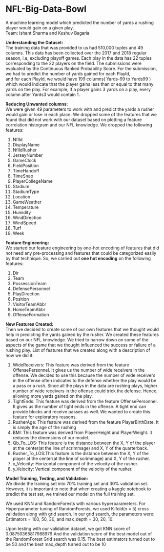 # NFL-Big-Data-Bowl
A machine learning model which predicted the number of yards a rushing player would gain on a given play. \
Team: Ishant Sharma and Keshuv Bagaria

__Understanding the Dataset:__\
 The training data that was provided to us had 510,000 tuples and 49 columns. 
 This data has been collected over the 2017 and 2018 regular season, i.e, excluding playoff games. 
 Each play in the data has 22 tuples corresponding to the 22 players on the field. 
 The submissions were evaluated by the Continuous Ranked Probability Score. 
 For the submission, we had to predict the number of yards gained for each PlayId,  
 and for each PlayId, we would have 199 columns( Yards-99 to Yards99 ) which would indicate that the player gains less than or equal to that many yards on the play. 
 For example, if a player gains 3 yards on a play, every column after Yards3 would contain 1. 
 
__Reducing Unwanted columns:__\
 We were given 49 parameters to work with and predict the yards a rusher would gain or lose in each place. We dropped some of the features that we found that did not work with our dataset based on plotting a feature correlation histogram and our NFL knowledge. 
We dropped the following features: 
  1. NflId 
  1. DisplayName
  1. NflIdRusher
  1. JerseyNumber
  1. GameClock
  1. FieldPosition
  1. TimeHandoff
  1. TimeSnap
  1. PlayerCollegeName
  1. Stadium
  1. StadiumType
  1. Location
  1. GameWeather
  1. Temperature
  1. Humidity
  1. WindDirection
  1. WindSpeed
  1. Turf
  1. Week
  
__Feature Engineering:__\
  We started our feature engineering by one-hot encoding of features that did not need any pre-processing and features that could be categorized easily by that technique. 
  So, we carried out __one hot encoding__ on the following features: 
  1. Dir
  1. Team
  1. PossessionTeam
  1. DefensePersonnel
  1. PlayDirection
  1. Position
  1. VisitorTeamAbbr
  1. HomeTeamAbbr
  1. OffenseFormation

__New Features Created:__\
  Then we decided to create some of our own features that we thought would help in predicting the yards gained by the rusher. We created these features based on our NFL knowledge. We tried to narrow down on some of the aspects of the game that we thought influenced the success or failure of a rushing play. List of features that we created along with a description of how we did it:
  1. WideReceivers: This feature was derived from the feature OffensePersonnel. It gives us the number of wide receivers in the offense. We decided to use this because the number of wide receivers in the offense often indicates to the defense whether the play would be a pass or a rush. Since all the plays in the data are rushing plays, higher number of wide receivers in the offense could trick the defense. Hence, allowing more yards gained on the play. 
  1. TightEnds: This feature was derived from the feature OffensePersonnel. It gives us the number of tight ends in the offense. A tight end can provide blocks and receive passes as well. We wanted to create this feature for exploratory reasons.
  1. RusherAge: This feature was derived from the feature PlayerBirthDate. It is simply the age of the rushing
  1. BMI: This feature was derived from PlayerHeight and PlayerWeight. It reduces the dimensions of our model. 
  1. Qb_To_LOS: This feature is the distance between the X, Y of the player at the center(at the line of scrimmage) and X, Y of the quarterback.
  1. Rusher_To_LOS:This feature is the distance between the X, Y of the player at the center(at the line of scrimmage) and X, Y of the rusher.
  1. x_Velocity: Horizontal component of the velocity of the rusher.
  1. y_Velocity: Vertical component of the velocity of the rusher.
  

__Model Training, Testing, and Validation:__\
We divide the training set into 70% training set and 30% validation set. However, it is important to note that when creating a kaggle notebook to predict the test set, we trained our model on the full training set. 

We used KNN and RandomForests with various hyperparameters. For Hyperparameter tuning of RandomForests, we used K-fold(n = 5) cross validation along with grid search. In our grid search, the parameters were: Estimators = 100, 50, 30, and max_depth = 30, 20, 10. 

Upon testing with our validation dataset, we got KNN score of 0.08750365817968979
And the validation score of the best model out of the RandomForest Grid search was 0.15. The best estimators turned out to be 50 and the best max_depth turned out to be 10 

  

